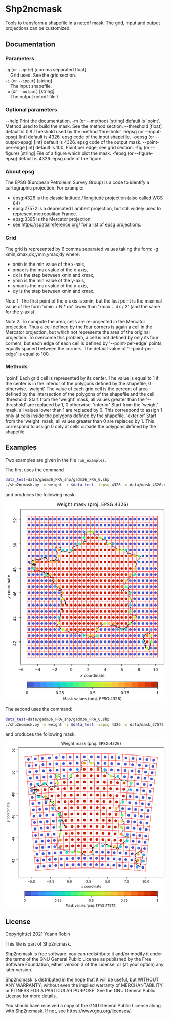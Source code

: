 # Shp2ncmask

Tools to transform a shapefile in a netcdf mask. The grid, input and output
projections can be customized.

## Documentation

### Parameters

`-g` (or `--grid`) [comma separated float]\
&nbsp;&nbsp;&nbsp;&nbsp;Grid used. See the grid section.\
`-i` (or `--input`) [string]\
&nbsp;&nbsp;&nbsp;&nbsp;The input shapefile.\
`-o` (or `--output`) [string]\
&nbsp;&nbsp;&nbsp;&nbsp;The output netcdf file.\


### Optional parameters

--help
    Print the documentation.
-m (or --method) [string] default is 'point'.
    Method used to build the mask. See the method section.
--threshold [float] default is 0.8
    Threshold used by the method 'threshold'.
-iepsg (or --input-epsg) [int] default is 4326.
    epsg code of the input shapefile.
-oepsg (or --output-epsg) [int] default is 4326.
    epsg code of the output mask.
--point-per-edge [int] default is 100.
    Point per edge, see grid section.
-fig (or --figure) [string]
    File of a figure which plot the mask.
-fepsg (or --figure-epsg) default is 4326.
    epsg code of the figure.


### About epsg

The EPSG (European Petroleum Survey Group) is a code to identify a cartographic
projection. For example:
- epsg:4326 is the classic latitude / longitude projection (also called WGS 84)
- epsg:27572 is a deprecated Lambert projection, but still widely used to
  represent metropolitan France. 
- epsg:3395 is the Mercator projection.
- see https://spatialreference.org/ for a list of epsg projections.


### Grid

The grid is represented by 6 comma separated values taking the form:
    -g xmin,xmax,dx,ymin,ymax,dy
where:
- xmin is the min value of the x-axis,
- xmax is the max value of the x-axis,
- dx is the step between xmin and xmax,
- ymin is the min value of the y-axis,
- ymax is the max value of the y-axis,
- dy is the step between xmin and xmax.

Note 1: The first point of the x-axis is xmin, but the last point is the
maximal value of the form 'xmin + N * dx' lower than 'xmax + dx / 2' (and the
same for the y-axis).

Note 2: To compute the area, cells are re-projected in the Mercator projection.
Thus a cell defined by the four corners is again a cell in the Mercator
projection, but which not represente the area of the original projection. To
overcome this problem, a cell is not defined by only its four corners, but each
edge of each cell is defined by '--point-per-edge' points, equally spaced
between the corners. The default value of '--point-per-edge' is equal to 100.


### Methods

'point'
    Each grid cell is represented by its center. The value is equal to 1 if the
    center is in the interior of the polygons defined by the shapefile, 0
    otherwise.
'weight'
    The value of each grid cell is the percent of area defined by the
    intersection of the polygons of the shapefile and the cell.
'threshold'
    Start from the 'weight' mask, all values greater than the '--threshold' are
    replaced by 1, 0 otherwise.
'interior'
    Start from the 'weight' mask, all values lower than 1 are replaced by 0.
    This correspond to assign 1 only at cells inside the polygons defined by
    the shapefile.
'exterior'
    Start from the 'weight' mask, all values greater than 0 are replaced by 1.
    This correspond to assign 0 only at cells outside the polygons defined by
    the shapefile.

## Examples

Two examples are given in the file `run_examples`.

The first uses the command

~~~bash
data_test=data/gadm36_FRA_shp/gadm36_FRA_0.shp
./shp2ncmask.py -m weight -i $data_test -iepsg 4326 -o data/mask_4326.nc -g -5,10,0.5,41,52,0.5 -oepsg 4326 -fig figures/control_4326.png -fepsg 4326
~~~

and produces the following mask:

![Alt](/figures/control_4326.png)

The second uses the command:

~~~bash
data_test=data/gadm36_FRA_shp/gadm36_FRA_0.shp
./shp2ncmask.py -m weight -i $data_test -iepsg 4326 -o data/mask_27572.nc -g 60000,1196000,64000,1617000,2681000,64000 -oepsg 27572 -fig figures/control_27572_64km.png -fepsg 4326
~~~

and produces the following mask:

![Alt](/figures/control_27572_64km.png)



## License

Copyright(c) 2021 Yoann Robin

This file is part of Shp2ncmask.

Shp2ncmask is free software: you can redistribute it and/or modify
it under the terms of the GNU General Public License as published by
the Free Software Foundation, either version 3 of the License, or
(at your option) any later version.

Shp2ncmask is distributed in the hope that it will be useful,
but WITHOUT ANY WARRANTY; without even the implied warranty of
MERCHANTABILITY or FITNESS FOR A PARTICULAR PURPOSE.  See the
GNU General Public License for more details.

You should have received a copy of the GNU General Public License
along with Shp2ncmask.  If not, see <https://www.gnu.org/licenses/>.

